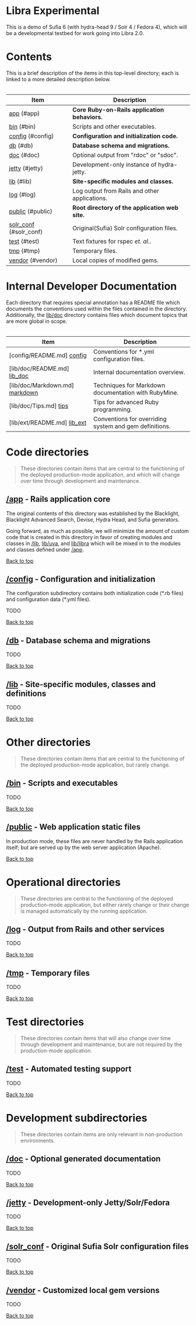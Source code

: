 <!-- README.md -->

# Libra Experimental

  This is a demo of Sufia 6 (with hydra-head 9 / Solr 4 / Fedora 4), which will
  be a developmental testbed for work going into Libra 2.0.

# Contents                                                      <a name="top"/>

  This is a brief description of the items in this top-level directory;
  each is linked to a more detailed description below.
  <br/><br/>

| Item                      | Description                                     |
| ------------------------- | ----------------------------------------------- |
| [app]       (#app)        | **Core Ruby-on-Rails application behaviors.**   |
| [bin]       (#bin)        | Scripts and other executables.                  |
| [config]    (#config)     | **Configuration and initialization code.**      |
| [db]        (#db)         | **Database schema and migrations.**             |
| [doc]       (#doc)        | Optional output from "rdoc" or "sdoc".          |
| [jetty]     (#jetty)      | Development-only instance of hydra-jetty.       |
| [lib]       (#lib)        | **Site-specific modules and classes.**          |
| [log]       (#log)        | Log output from Rails and other applications.   |
| [public]    (#public)     | **Root directory of the application web site.** |
| [solr_conf] (#solr_conf)  | Original(Sufia) Solr configuration files.       |
| [test]      (#test)       | Text fixtures for rspec *et. al.*.              |
| [tmp]       (#tmp)        | Temporary files.                                |
| [vendor]    (#vendor)     | Local copies of modified gems.                  |

# Internal Developer Documentation

  Each directory that requires special annotation has a README file which
  documents the conventions used within the files contained in the directory.
  Additionally, the [lib/doc][lib_doc] directory contains files which document
  topics that are more global in scope.
  <br/><br/>

| Item                              | Description                                             |
| --------------------------------- | ------------------------------------------------------- |
| [config/README.md]    [config]    | Conventions for \*.yml configuration files.             |
| [lib/doc/README.md]   [lib_doc]   | Internal documentation overview.                        |
| [lib/doc/Markdown.md] [markdown]  | Techniques for Markdown documentation with RubyMine.    |
| [lib/doc/Tips.md]     [tips]      | Tips for advanced Ruby programming.                     |
| [lib/ext/README.md]   [lib_ext]   | Conventions for overriding system and gem definitions.  |


# Code directories

> These directories contain items that are central to the functioning of the
  deployed production-mode application, and which will change over time through
  development and maintenance.

## [/app][app] - Rails application core                         <a name="app"/>

  The original contents of this directory was established by the Blacklight,
  Blacklight Advanced Search, Devise, Hydra Head, and Sufia generators.
  
  Going forward, as much as possible, we will minimize the amount of custom
  code that is created in this directory in favor of creating modules and
  classes in [/lib][lib], [lib/uva][lib_uva], and [lib/libra][lib_libra] which
  will be mixed in to the modules and classes defined under [/app][app].
  
  [Back to top](#top)

## [/config][config] - Configuration and initialization      <a name="config"/>

  The configuration subdirectory contains both initialization code (\*.rb files)
  and configuration data (\*.yml files).
  
  TODO
 
  [Back to top](#top)

## [/db][db] - Database schema and migrations                    <a name="db"/>

  TODO
  
  [Back to top](#top)

## [/lib][lib] - Site-specific modules, classes and definitions <a name="lib"/>

  TODO
  
  [Back to top](#top)


# Other directories

> These directories contain items that are central to the functioning of the
  deployed production-mode application, but rarely change.

## [/bin][bin] - Scripts and executables                        <a name="bin"/>

  TODO
  
  [Back to top](#top)

## [/public][public] - Web application static files          <a name="public"/>
  
  In production mode, these files are never handled by the Rails application
  itself; but are served up by the web server application (Apache).
  
  [Back to top](#top)


# Operational directories

> These directories are central to the functioning of the deployed
  production-mode application, but either rarely change or their change is
  managed automatically by the running application.

## [/log][log] - Output from Rails and other services           <a name="log"/>

  TODO
  
  [Back to top](#top)

## [/tmp][tmp] - Temporary files                                <a name="tmp"/>

  TODO
  
  [Back to top](#top)


# Test directories

> These directories contain items that will also change over time through
  development and maintenance, but are not required by the production-mode
  application.

## [/test][test] - Automated testing support                   <a name="test"/>

  TODO
  
  [Back to top](#top)


# Development subdirectories

> These directories contain items are only relevant in non-production
  environments.

## [/doc][doc] - Optional generated documentation               <a name="doc"/>

  TODO
  
  [Back to top](#top)

## [/jetty][jetty] - Development-only Jetty/Solr/Fedora       <a name="jetty"/>

  TODO
  
  [Back to top](#top)

## [/solr_conf][solr_conf] - Original Sufia Solr configuration files <a name="solr_conf"/>

  TODO
  
  [Back to top](#top)

## [/vendor][vendor] - Customized local gem versions         <a name="vendor"/>

  TODO
  
  [Back to top](#top)
  
<!--  Markdown reference definitions in this file should be maintained so that
      the entire set of lines below this comment can be copied and pasted into
      another Markdown file to provide all of the needed references with
      consistent naming. -->

<!-----------------------------------------------------------------------------
Directory link references used above:
REF --------- LINK -------------------------- TOOLTIP ------------------------>
[app]:        /app/README.md                  "Rails application core"
[app_asst]:   /app/assets/README.md           "Application styling (CSS/Javascript/images)"
[app_cont]:   /app/controllers/README.md      "Application route handlers"
[app_help]:   /app/helpers/README.md          "Controller/view shared code"
[app_mail]:   /app/mailers/README.md          "E-mail generation support"
[app_model]:  /app/models/README.md           "Object classes mapping on to database rows"
[app_view]:   /app/views/README.md            "Display components"
[bin]:        /bin/README.md                  "Scripts and executables"
[config]:     /config/README.md               "Configuration and initialization"
[config_env]: /config/environments/README.md  "Per-environment Rails configuration"
[config_ini]: /config/initializers/README.md  "Rails application initializers"
[config_loc]: /config/locales/README.md       "Interface configuration and internationalization"
[db]:         /db/README.md                   "Database schema and migrations"
[doc]:        /doc/README.md                  "Optional generated documentation"
[jetty]:      /jetty/README.md                "Development-only Jetty/Solr/Fedora"
[lib]:        /lib/README.md                  "Site-specific modules, classes and definitions"
[lib_asst]:   /app/assets/README.md           "Application styling (CSS/Javascript/images)"
[lib_doc]:    /lib/doc/README.md              "Internal developer documentation"
[lib_ext]:    /lib/ext/README.md              "Extensions and overrides"
[lib_libra]:  /lib/libra/README.md            "Libra-specific modules, classes and definitions"
[lib_tasks]:  /lib/tasks/README.md            "Libra rake tasks"
[lib_uva]:    /lib/uva/README.md              "UVaLibrary-specific modules, classes and definitions"
[log]:        /log/README.md                  "Output from Rails and other services"
[public]:     /public/README.md               "Web application static files"
[solr_conf]:  /solr_conf/README.md            "Original Sufia Solr configuration files"
[test]:       /test/README.md                 "Automated testing support"
[test_cont]:  /test/controllers/README.md     "Controller tests"
[test_fixt]:  /test/fixtures/README.md        "Test fixtures and simulated data for automated testing"
[test_help]:  /test/helpers/README.md         "Helper tests"
[test_int]:   /test/integration/README.md     "Automated testing support"
[test_model]: /test/models/README.md          "Model tests"
[tmp]:        /tmp/README.md                  "Temporary files"
[tmp_cache]:  /tmp/cache/README.md            "Cached compiled assets"
[tmp_pids]:   /tmp/pids/README.md             "System process ID for running services"
[tmp_sess]:   /tmp/sessions/README.md         "User session information"
[tmp_sock]:   /tmp/sockets/README.md          "System socket endpoints"
[vendor]:     /vendor/README.md               "Customized local gem versions"

<!-- Topic link references used above:
REF --------- LINK -------------------------- TOOLTIP ------------------------>
[top]:        /README.md                      "Top-level README file"
[markdown]:   /lib/doc/Markdown.md            "How to work with Markdown files"
[tips]:       /lib/doc/Tips.md                "Advanced Ruby Tips'"
[yaml]:       /lib/doc/YAML.md                "Conventions for config/*.yml files"
